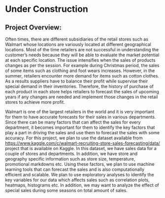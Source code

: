 # Under Construction
## Project Overview:
Often times, there are different subsidiaries of the retail stores such as Walmart whose locations are variously located at different geographical locations. Most of the time retailers are not successful in understanding the customer’s needs because they will be able to evaluate the market potential at each specific location. The issue intensifies when the sales of products changes as per the session. For example during Christmas period, the sales of some items such as clothing and foot wears increases. However, in the summer, retailers encounter more demand for items such as cotton clothes. As a results suppliers have to balance their profit while supervise their special demand in their inventories. Therefore, the history of purchase of each product in each store helps retailers to forecast the sales of upcoming years if any changes are needed and implement those changes in the retail stores to achieve more profit.

Walmart is one of the largest retailers in the world and it is very important for them to have accurate forecasts for their sales in various departments. Since there can be many factors that can affect the sales for every department, it becomes important for them to identify the key factors that play a part in driving the sales and use them to forecast the sales with some accuracy. For this project, we plan to use the dataset available from https://www.kaggle.com/c/walmart-recruiting-store-sales-forecasting/data/ project that is  available on Kaggle. In this dataset, we have sales data for a couple of stores and departments. In addition, we have store and geography specific information such as store size, temperature, promotional markdowns etc. Using these factors, we plan to use machine learning tools that can forecast the sales and is also computationally efficient and scalable. We plan to use exploratory analyses to identify the key variables for our data which affects sales such as correlation plots, heatmaps, histograms etc. In addition, we may want to analyze the effect of special sales during some seasons on total amount of sales. 
